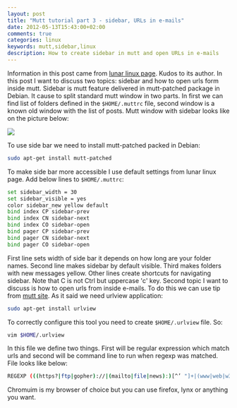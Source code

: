 ```yaml
---
layout: post
title: "Mutt tutorial part 3 - sidebar, URLs in e-mails"
date: 2012-05-13T15:43:00+02:00
comments: true
categories: linux
keywords: mutt,sidebar,linux
description: How to create sidebar in mutt and open URLs in e-mails
---
```


Information in this post came from [lunar linux page](http://www.lunar-linux.org/mutt-sidebar/). Kudos to its author. In this 
post I want to discuss two topics: sidebar and how to open urls form inside 
mutt. Sidebar is mutt feature delivered in mutt-patched package in Debian. It 
cause to split standard mutt window in two parts. In first we can find list of 
folders defined in the `$HOME/.muttrc` file, second window is a known old window 
with the list of posts. Mutt window with sidebar looks like on the picture 
below:

  ![](http://lunar-linux.org/~tchan/mutt/mutt-screenshot.png)

To use side bar we need to install mutt-patched packed in Debian:
```bash
sudo apt-get install mutt-patched
```

To make side bar more accessible I use default settings from lunar linux page. 
Add below lines to `$HOME/.muttrc`:
```bash
set sidebar_width = 30
set sidebar_visible = yes
color sidebar_new yellow default
bind index CP sidebar-prev
bind index CN sidebar-next
bind index CO sidebar-open
bind pager CP sidebar-prev
bind pager CN sidebar-next
bind pager CO sidebar-open
```

First line sets width of side bar it depends on how long are your folder names. 
Second line makes sidebar by default visible. Third makes folders with new 
messages yellow. Other lines create shortcuts for navigating sidebar. Note that 
C is not Ctrl but uppercase 'c' key. Second topic I want to discuss is how to 
open urls from inside e-mails. To do this we can use tip from [mutt site](http://www.mutt.org/doc/manual/manual-4.html#ss4.13). As it said we need 
urlview application:
```bash
sudo apt-get install urlview
```
To correctly configure this tool you need to create `$HOME/.urlview` file. So:
```bash
vim $HOME/.urlview
```
In this file we define two things. First will be regular expression which match
urls and second will be command line to run when regexp was matched. File looks like below:
```bash
REGEXP (((https?|ftp|gopher)://|(mailto|file|news):)[^’ "]+|(www|web|w3).[-a-z0-9.]+)[^’ .,;":] COMMAND chromium %s
```
Chromuim is my browser of choice but you can use firefox, lynx or anything you want.

